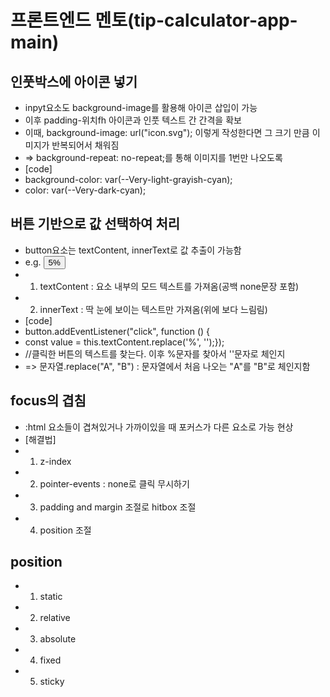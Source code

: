 # 프론트엔드 멘토(tip-calculator-app-main)

## 인풋박스에 아이콘 넣기
 - inpyt요소도 background-image를 활용해 아이콘 삽입이 가능
 - 이후 padding-위치fh 아이콘과 인풋 텍스트 간 간격을 확보
 - 이때,  background-image: url("icon.svg"); 이렇게 작성한다면 그 크기 만큼 이미지가 반복되어서 채워짐
 - => background-repeat: no-repeat;를 통해 이미지를 1번만 나오도록 
 - [code]
 - background-color: var(--Very-light-grayish-cyan); 
 -  color: var(--Very-dark-cyan);

## 버튼 기반으로 값 선택하여 처리
 - button요소는 textContent, innerText로 값 추출이 가능함
 - e.g. <button class="middle__item" type="button">5%</button>
 - 1. textContent : 요소 내부의 모드 텍스트를 가져옴(공백 none문장 포함)
 - 2. innerText : 딱 눈에 보이는 텍스트만 가져옴(위에 보다 느림림)
 - [code]
 - button.addEventListener("click", function () {
 -  const value = this.textContent.replace('%', '');});
 - //클릭한 버튼의 텍스트를 찾는다. 이후 %문자를 찾아서 ''문자로 체인지
 - => 문자열.replace("A", "B") : 문자열에서 처음 나오는 "A"를 "B"로 체인지함


 ## focus의 겹침
  - :html 요소들이 겹쳐있거나 가까이있을 때 포커스가 다른 요소로 가능 현상
  - [해결법]
  - 1. z-index
  - 2. pointer-events : none로 클릭 무시하기
  - 3. padding and margin 조절로 hitbox 조절
  - 4. position 조절


## position
 - 1. static  
 - 2. relative
 - 3. absolute
 - 4. fixed
 - 5. sticky



